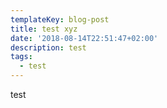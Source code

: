 ```yaml
---
templateKey: blog-post
title: test xyz
date: '2018-08-14T22:51:47+02:00'
description: test
tags:
  - test
---
```

test
